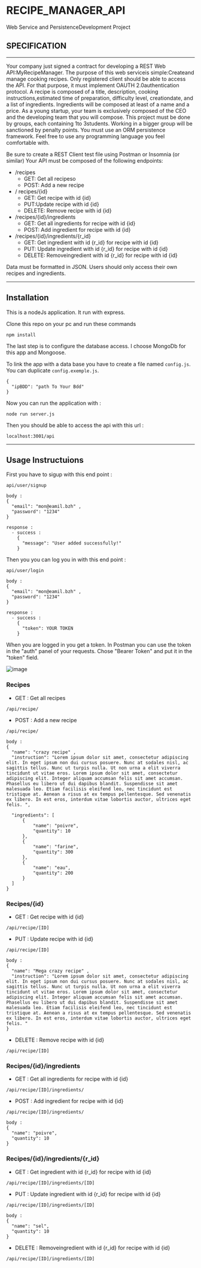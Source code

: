 # RECIPE_MANAGER_API
Web Service and PersistenceDevelopment Project

## SPECIFICATION

---

Your company just signed a contract for developing a REST Web API:MyRecipeManager.
The purpose of this web serviceis simple:Createand manage cooking recipes.
Only registered client should be able to access the API. For that purpose, it must implement OAUTH 2.0authentication protocol.
A recipe is composed of a title, description, cooking instructions,estimated time of preparation, difficulty level, creationdate, and a list of ingredients.
Ingredients will be composed at least of a name and a price.
As a young startup, your team is exclusively composed of the CEO and the developing team that you will compose.
This project must be done by groups, each containing 1to 3students. Working in a bigger group will be sanctioned by penalty points.
You must use an ORM persistence framework. 
Feel free to use any programming language you feel comfortable with. 

Be sure to create a REST Client test file using Postman or Insomnia (or similar)
Your API must be composed of the following endpoints:
- /recipes
  - GET: Get all recipeso
  - POST: Add a new recipe
- / recipes/{id}
  - GET: Get recipe with id {id}
  - PUT:Update recipe with id {id}
  - DELETE: Remove recipe with id {id}
- /recipes/{id}/ingredients
  - GET: Get all ingredients for recipe with id {id}
  - POST: Add ingredient for recipe with id {id}
- /recipes/{id}/ingredients/{r_id}
  - GET: Get ingredient with id {r_id} for recipe with id {id}
  - PUT: Update ingredient with id {r_id} for recipe with id {id}
  - DELETE: Removeingredient with id {r_id} for recipe with id {id}

Data must be formatted in JSON.
Users should only access their own recipes and ingredients.

---
## Installation

This is a nodeJs application. It run with express.

Clone this repo on your pc and run these commands

```
npm install 
```
The last step is to configure the database access. 
I choose MongoDb for this app and Mongoose.

To link the app with a data base you have to create a file named ```config.js```. 
You can duplicate ```config.exemple.js```.

```
{
  "ipBDD": "path To Your Bdd"
}
```

Now you can run the application with :
```
node run server.js 
```

Then you should be able to access the api with this url : 
```
localhost:3001/api
```
---

## Usage Instructuions

First you have to sigup with this end point : 

  ```
  api/user/signup
  ```
  ```
  body : 
  {
    "email": "mon@eamil.bzh" ,
    "password": "1234"
  }
  ```
  ```
  response : 
    - success : 
      {
        "message": "User added successfully!"
      }
  ```

Then you you can log you in with this end point : 

  ```
  api/user/login
  ```
  ```
  body : 
  {
    "email": "mon@eamil.bzh" ,
    "password": "1234"
  }
  ```
  ```
  response : 
    - success : 
      {
        "token": YOUR TOKEN
      }
  ```

When you are logged in you get a token.
In Postman you can use the token in the "auth" panel of your requests.
Chose "Bearer Token" and put it in the "token" field.

![image](https://user-images.githubusercontent.com/44839732/115994776-a71ac300-a5d8-11eb-9e3b-e8bb0fae13f3.png)


### Recipes
  - GET : Get all recipes
  ```
  /api/recipe/
  ```
  - POST : Add a new recipe
  ```
  /api/recipe/
  ```
  ```
  body : 
  {
    "name": "crazy recipe" ,
    "instruction": "Lorem ipsum dolor sit amet, consectetur adipiscing elit. In eget ipsum non dui cursus posuere. Nunc at sodales nisl, ac sagittis tellus. Nunc ut turpis nulla. Ut non urna a elit viverra tincidunt ut vitae eros. Lorem ipsum dolor sit amet, consectetur adipiscing elit. Integer aliquam accumsan felis sit amet accumsan. Phasellus eu libero ut dui dapibus blandit. Suspendisse sit amet malesuada leo. Etiam facilisis eleifend leo, nec tincidunt est tristique at. Aenean a risus at ex tempus pellentesque. Sed venenatis ex libero. In est eros, interdum vitae lobortis auctor, ultrices eget felis. ",

    "ingredients": [
        {
            "name": "poivre",
            "quantity": 10
        },
        {
            "name": "farine",
            "quantity": 300
        },
        {
            "name": "eau",
            "quantity": 200
        }
    ]
  }
  ```

### Recipes/{id}
  - GET : Get recipe with id {id}
  ```
  /api/recipe/[ID]
  ```
  - PUT : Update recipe with id {id}
  ```
  /api/recipe/[ID]
  ```
  ```
  body : 
  {
    "name": "Mega crazy recipe" ,
    "instruction": "Lorem ipsum dolor sit amet, consectetur adipiscing elit. In eget ipsum non dui cursus posuere. Nunc at sodales nisl, ac sagittis tellus. Nunc ut turpis nulla. Ut non urna a elit viverra tincidunt ut vitae eros. Lorem ipsum dolor sit amet, consectetur adipiscing elit. Integer aliquam accumsan felis sit amet accumsan. Phasellus eu libero ut dui dapibus blandit. Suspendisse sit amet malesuada leo. Etiam facilisis eleifend leo, nec tincidunt est tristique at. Aenean a risus at ex tempus pellentesque. Sed venenatis ex libero. In est eros, interdum vitae lobortis auctor, ultrices eget felis. "
}
  ```
  - DELETE : Remove recipe with id {id}
  ```
  /api/recipe/[ID]
  ```

### Recipes/{id}/ingredients
  - GET : Get all ingredients for recipe with id {id}
  ```
  /api/recipe/[ID]/ingredients/
  ```
  - POST : Add ingredient for recipe with id {id}
  ```
  /api/recipe/[ID]/ingredients/
  ```
  ```
  body : 
  {
    "name": "poivre",
    "quantity": 10
  }
  ```

### Recipes/{id}/ingredients/{r_id}
  - GET : Get ingredient with id {r_id} for recipe with id {id}
  ```
  /api/recipe/[ID]/ingredients/[ID]
  ```
  - PUT : Update ingredient with id {r_id} for recipe with id {id}
  ```
  /api/recipe/[ID]/ingredients/[ID]
  ```
 
  ```
  body : 
  {
    "name": "sel",
    "quantity": 10
  }
  ```
  - DELETE : Removeingredient with id {r_id} for recipe with id {id}
  ```
  /api/recipe/[ID]/ingredients/[ID]
  ```
